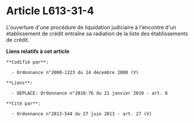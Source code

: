 # Article L613-31-4

L'ouverture d'une procédure de liquidation judiciaire à l'encontre d'un établissement de crédit entraîne sa radiation de la
liste des établissements de crédit.

**Liens relatifs à cet article**

	**Codifié par**:

	  - Ordonnance n°2000-1223 du 14 décembre 2000 (V)

	**Liens**:

	  - DEPLACE: Ordonnance n°2010-76 du 21 janvier 2010 - art. 6

	**Cité par**:

	  - Ordonnance n°2013-544 du 27 juin 2013 - art. 27 (V)

